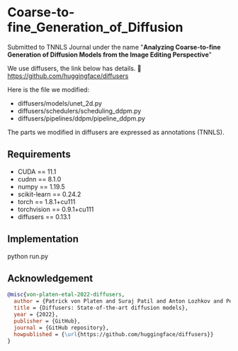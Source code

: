 # Coarse-to-fine_Generation_of_Diffusion
Submitted to TNNLS Journal under the name "**Analyzing Coarse-to-fine Generation of Diffusion Models from the Image Editing Perspective**"

We use diffusers, the link below has details.
🤗 https://github.com/huggingface/diffusers

Here is the file we modified:
- diffusers/models/unet_2d.py
- diffusers/schedulers/scheduling_ddpm.py
- diffusers/pipelines/ddpm/pipeline_ddpm.py

The parts we modified in diffusers are expressed as annotations (TNNLS).

## Requirements

- CUDA == 11.1
- cudnn == 8.1.0
- numpy == 1.19.5
- scikit-learn == 0.24.2
- torch == 1.8.1+cu111
- torchvision == 0.9.1+cu111
- diffusers == 0.13.1


## Implementation

python run.py

## Acknowledgement

```bibtex
@misc{von-platen-etal-2022-diffusers,
  author = {Patrick von Platen and Suraj Patil and Anton Lozhkov and Pedro Cuenca and Nathan Lambert and Kashif Rasul and Mishig Davaadorj and Thomas Wolf},
  title = {Diffusers: State-of-the-art diffusion models},
  year = {2022},
  publisher = {GitHub},
  journal = {GitHub repository},
  howpublished = {\url{https://github.com/huggingface/diffusers}}
}
```
